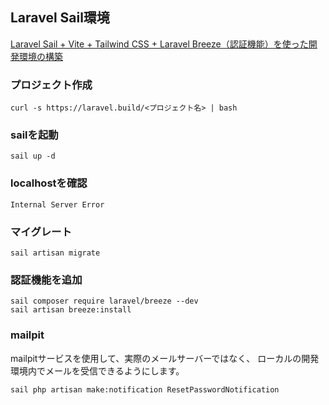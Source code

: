 ## Laravel Sail環境
[Laravel Sail + Vite + Tailwind CSS + Laravel Breeze（認証機能）を使った開発環境の構築](https://zenn.dev/nenenemo/articles/46d43854cd01c5)

### プロジェクト作成
```
curl -s https://laravel.build/<プロジェクト名> | bash
```
### sailを起動
```
sail up -d
```

### localhostを確認
```
Internal Server Error
```
### マイグレート
```
sail artisan migrate
```

### 認証機能を追加
```
sail composer require laravel/breeze --dev
sail artisan breeze:install
```

### mailpit
mailpitサービスを使用して、実際のメールサーバーではなく、
ローカルの開発環境内でメールを受信できるようにします。
```
sail php artisan make:notification ResetPasswordNotification
```
